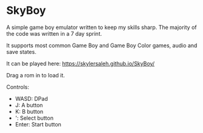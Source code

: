 # SkyBoy
A simple game boy emulator written to keep my skills sharp. The majority of the code was written in a 7 day sprint. 

It supports most common Game Boy and Game Boy Color games, audio and save states. 

It can be played here: https://skylersaleh.github.io/SkyBoy/

Drag a rom in to load it. 

Controls:
- WASD: DPad
- J: A button
- K: B button
- ': Select button
- Enter: Start button

